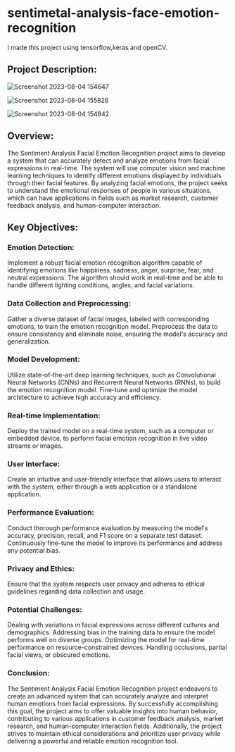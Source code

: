 # sentimetal-analysis-face-emotion-recognition

I made this project using tensorflow,keras and openCV.

## Project Description:

![Screenshot 2023-08-04 154647](https://github.com/Kunal-Singh-Rajpurohit/Sentiment-Analysis-Facial-Emotion-Recognition/assets/107204198/0fe31b11-3c61-4dfe-b549-798dca1210fd)

![Screenshot 2023-08-04 155826](https://github.com/Kunal-Singh-Rajpurohit/Sentiment-Analysis-Facial-Emotion-Recognition/assets/107204198/baf16ada-ac50-431c-94d2-4eeb3f0d6288)

![Screenshot 2023-08-04 154842](https://github.com/Kunal-Singh-Rajpurohit/Sentiment-Analysis-Facial-Emotion-Recognition/assets/107204198/79f887a4-d008-4ab3-a639-ad2974f12aab)

## Overview:
The Sentiment Analysis Facial Emotion Recognition project aims to develop a system that can accurately detect and analyze emotions from facial expressions in real-time. The system will use computer vision and machine learning techniques to identify different emotions displayed by individuals through their facial features. By analyzing facial emotions, the project seeks to understand the emotional responses of people in various situations, which can have applications in fields such as market research, customer feedback analysis, and human-computer interaction.

## Key Objectives:

### Emotion Detection:

Implement a robust facial emotion recognition algorithm capable of identifying emotions like happiness, sadness, anger, surprise, fear, and neutral expressions.
The algorithm should work in real-time and be able to handle different lighting conditions, angles, and facial variations.

### Data Collection and Preprocessing:

Gather a diverse dataset of facial images, labeled with corresponding emotions, to train the emotion recognition model.
Preprocess the data to ensure consistency and eliminate noise, ensuring the model's accuracy and generalization.

### Model Development:

Utilize state-of-the-art deep learning techniques, such as Convolutional Neural Networks (CNNs) and Recurrent Neural Networks (RNNs), to build the emotion recognition model.
Fine-tune and optimize the model architecture to achieve high accuracy and efficiency.

### Real-time Implementation:

Deploy the trained model on a real-time system, such as a computer or embedded device, to perform facial emotion recognition in live video streams or images.

### User Interface:

Create an intuitive and user-friendly interface that allows users to interact with the system, either through a web application or a standalone application.

### Performance Evaluation:

Conduct thorough performance evaluation by measuring the model's accuracy, precision, recall, and F1 score on a separate test dataset.
Continuously fine-tune the model to improve its performance and address any potential bias.

### Privacy and Ethics:

Ensure that the system respects user privacy and adheres to ethical guidelines regarding data collection and usage.

### Potential Challenges:

Dealing with variations in facial expressions across different cultures and demographics.
Addressing bias in the training data to ensure the model performs well on diverse groups.
Optimizing the model for real-time performance on resource-constrained devices.
Handling occlusions, partial facial views, or obscured emotions.

### Conclusion:

The Sentiment Analysis Facial Emotion Recognition project endeavors to create an advanced system that can accurately analyze and interpret human emotions from facial expressions. By successfully accomplishing this goal, the project aims to offer valuable insights into human behavior, contributing to various applications in customer feedback analysis, market research, and human-computer interaction fields. Additionally, the project strives to maintain ethical considerations and prioritize user privacy while delivering a powerful and reliable emotion recognition tool.
